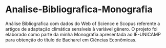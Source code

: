 # Analise-Bibliografica-Monografia
Análise Bibliografica com dados do Web of Science e Scopus referente a artigos de adaptação climática sensíveis à variável gênero. O projeto foi elaborado como parte da minha Monografia apresentada ao IE-UNICAMP para obtenção do título de Bacharel em Ciências Econômicas.
